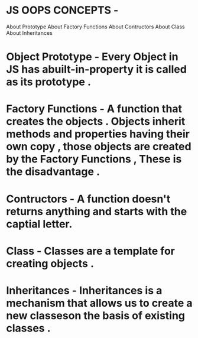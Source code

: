 # JS OOPS CONCEPTS - 
 About Prototype 
 About Factory Functions
 About Contructors
 About Class
 About Inheritances
  
 # Object Prototype - Every Object in JS has abuilt-in-property it is called as its prototype .
 # Factory Functions - A function that creates the objects .  Objects  inherit methods and properties having their own copy , those objects are created by the Factory Functions , These is the disadvantage .
 # Contructors - A function doesn't  returns anything and starts with the captial letter.
 # Class - Classes are a template for creating objects .
 #  Inheritances -  Inheritances is a mechanism that allows us to create a  new classeson the basis of existing classes .
 
 
 
 

